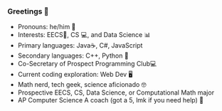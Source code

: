 ### Greetings 👋

- Pronouns: he/him 👦
- Interests: EECS🔋, CS 💻, and Data Science 📊
- Primary languages: Java☕, C#, JavaScript
- Secondary languages: C++, Python 🐍
- Co-Secretary of Prospect Programming Club💻
- Current coding exploration: Web Dev 🖥
- Math nerd, tech geek, science aficionado 🤓
- Prospective EECS, CS, Data Science, or Computational Math major
- AP Computer Science A coach (got a 5, lmk if you need help) 📕
